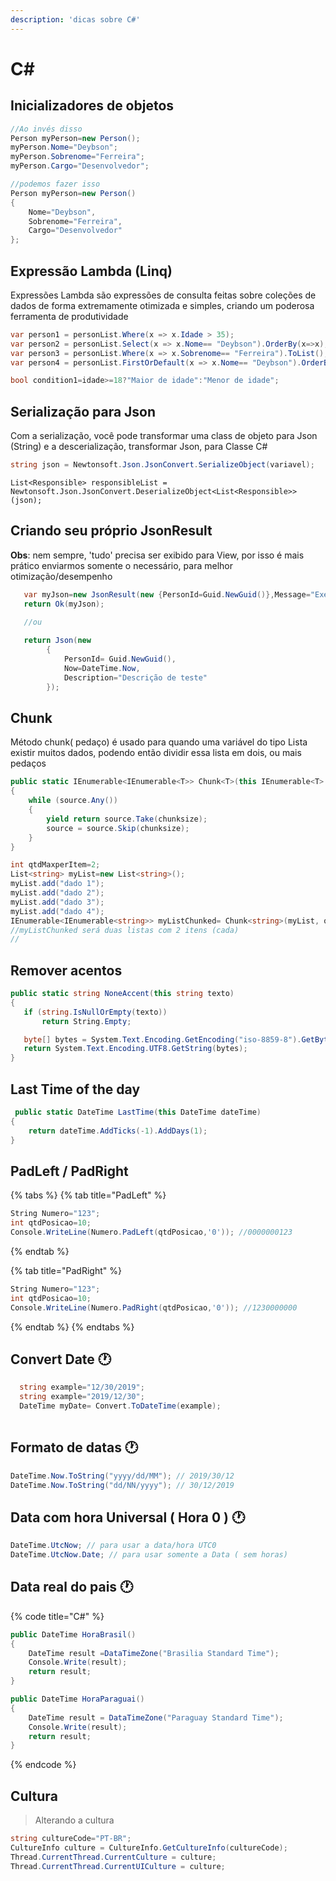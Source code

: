 ```yaml
---
description: 'dicas sobre C#'
---
```


# C\#

##  **Inicializadores de objetos**

```csharp
//Ao invés disso
Person myPerson=new Person();
myPerson.Nome="Deybson";
myPerson.Sobrenome="Ferreira";
myPerson.Cargo="Desenvolvedor";

//podemos fazer isso
Person myPerson=new Person()
{
    Nome="Deybson",
    Sobrenome="Ferreira",
    Cargo="Desenvolvedor"
};

```

## Expressão Lambda \(Linq\)

Expressões Lambda são expressões de consulta feitas sobre coleções de dados de forma extremamente otimizada e simples, criando um poderosa ferramenta de produtividade

```csharp
var person1 = personList.Where(x => x.Idade > 35);
var person2 = personList.Select(x => x.Nome== "Deybson").OrderBy(x=>x);
var person3 = personList.Where(x => x.Sobrenome== "Ferreira").ToList();
var person4 = personList.FirstOrDefault(x => x.Nome== "Deybson").OrderBy(x=>x);

bool condition1=idade>=18?"Maior de idade":"Menor de idade";
```

## Serialização para Json 

Com a serialização, você pode transformar uma class de objeto para Json \(String\) e a descerialização, transformar Json, para Classe C\#

```csharp
string json = Newtonsoft.Json.JsonConvert.SerializeObject(variavel);

```

```aspnet
List<Responsible> responsibleList = Newtonsoft.Json.JsonConvert.DeserializeObject<List<Responsible>>(json);
```

## Criando seu próprio JsonResult 

**Obs**: nem sempre, 'tudo' precisa ser exibido para View, por isso é mais prático enviarmos somente o necessário, para melhor otimização/desempenho  

```csharp
   var myJson=new JsonResult(new {PersonId=Guid.NewGuid()},Message="Exemplo")
   return Ok(myJson);

   //ou 
   
   return Json(new
        {
            PersonId= Guid.NewGuid(),
            Now=DateTime.Now,
            Description="Descrição de teste"
        });
```

## Chunk

Método chunk\( pedaço\) é usado para quando uma variável do tipo Lista existir muitos dados, podendo então dividir essa lista em dois, ou mais pedaços 

```csharp
public static IEnumerable<IEnumerable<T>> Chunk<T>(this IEnumerable<T> source, int chunksize)
{
    while (source.Any())
    {
        yield return source.Take(chunksize);
        source = source.Skip(chunksize);
    }
}
```

```csharp
int qtdMaxperItem=2;
List<string> myList=new List<string>();
myList.add("dado 1");
myList.add("dado 2");
myList.add("dado 3");
myList.add("dado 4");
IEnumerable<IEnumerable<string>> myListChunked= Chunk<string>(myList, qtdMaxperItem);
//myListChunked será duas listas com 2 itens (cada)
//
```

## Remover acentos 

```csharp
public static string NoneAccent(this string texto)
{
   if (string.IsNullOrEmpty(texto))
       return String.Empty;

   byte[] bytes = System.Text.Encoding.GetEncoding("iso-8859-8").GetBytes(texto);
   return System.Text.Encoding.UTF8.GetString(bytes);
}
```



## Last Time of the day

```csharp
 public static DateTime LastTime(this DateTime dateTime)
{
    return dateTime.AddTicks(-1).AddDays(1);
}
```

## PadLeft / PadRight

{% tabs %}
{% tab title="PadLeft" %}
```csharp
String Numero="123";
int qtdPosicao=10;
Console.WriteLine(Numero.PadLeft(qtdPosicao,'0')); //0000000123
```
{% endtab %}

{% tab title="PadRight" %}
```csharp
String Numero="123";
int qtdPosicao=10;
Console.WriteLine(Numero.PadRight(qtdPosicao,'0')); //1230000000
```
{% endtab %}
{% endtabs %}

## Convert Date 🕐 

```csharp
  string example="12/30/2019";
  string example="2019/12/30";
  DateTime myDate= Convert.ToDateTime(example);
  
```

## Formato de datas 🕐 

```csharp
DateTime.Now.ToString("yyyy/dd/MM"); // 2019/30/12
DateTime.Now.ToString("dd/NN/yyyy"); // 30/12/2019
```

## Data com hora Universal \( Hora 0 \) 🕐 

```csharp
DateTime.UtcNow; // para usar a data/hora UTC0
DateTime.UtcNow.Date; // para usar somente a Data ( sem horas)
```

## Data real do pais 🕐  

{% code title="C\#" %}
```csharp
public DateTime HoraBrasil()
{
    DateTime result =DataTimeZone("Brasilia Standard Time");
    Console.Write(result);
    return result;
}

public DateTime HoraParaguai()
{
    DateTime result = DataTimeZone("Paraguay Standard Time");
    Console.Write(result);
    return result;
}
```
{% endcode %}

## Cultura  

> Alterando a cultura

```csharp
string cultureCode="PT-BR";
CultureInfo culture = CultureInfo.GetCultureInfo(cultureCode);
Thread.CurrentThread.CurrentCulture = culture;
Thread.CurrentThread.CurrentUICulture = culture;
```

